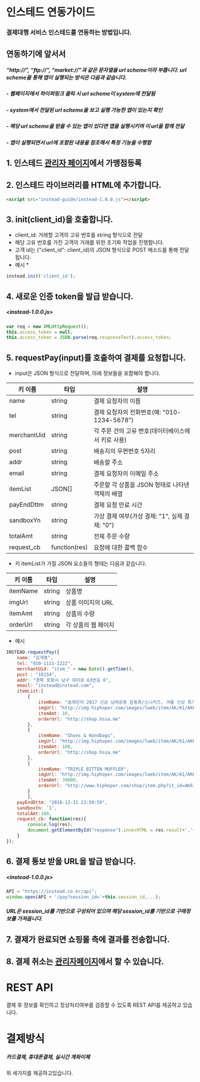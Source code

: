 # 인스테드 연동가이드

### 결제대행 서비스 인스테드를 연동하는 방법입니다.

## 연동하기에 앞서서
##### “http://”, “ftp://”, “market://”과 같은 문자열을 url scheme이라 부릅니다. url scheme을 통해 앱이 실행되는 방식은 다음과 같습니다.

##### - 웹페이지에서 하이퍼링크 클릭 시 url scheme이 system에 전달됨
##### - system에서 전달된 url scheme을 보고 실행 가능한 앱이 있는지 확인
##### - 해당 url scheme을 받을 수 있는 앱이 있다면 앱을 실행시키며 이 url을 함께 전달
##### - 앱이 실행되면서 url에 포함된 내용을 참조해서 특정 기능을 수행함

## 1. 인스테드 [관리자 페이지](https://admin.instead.co.kr/)에서 가맹점등록

## 2. 인스테드 라이브러리를 HTML에 추가합니다.

```html
<script src="instead-guide/instead-1.0.0.js"></script>
```

## 3. init(client_id)을 호출합니다.
* client_id: 거래할 고객의 고유 번호를 string 형식으로 전달
* 해당 고유 번호를 가진 고객의 거래를 위한 초기화 작업을 진행합니다.
* 고객 id는 {"client_id": client_id}의 JSON 형식으로 POST 메소드를 통해 전달됩니다.
* 예시
    *
```javascript
instead.init('client_id');
```

## 4. 새로운 인증 token을 발급 받습니다.

##### <instead-1.0.0.js>

```javascript
var req = new XMLHttpRequest();
this.access_token = null;
this.access_token = JSON.parse(req.responseText).access_token;
```

## 5. requestPay(input)를 호출하여 결제를 요청합니다.
* input은 JSON 형식으로 전달하며, 아래 정보들을 포함해야 합니다.

| 키 이름     | 타입          | 설명                                                  |
|-------------|---------------|----------------------------------------------------|
| name        | string        | 결제 요청자의 이름                                     |
| tel         | string        | 결제 요청자의 전화번호(예: "010-1234-5678")             |
| merchantUid | string        | 각 주문 건의 고유 번호(데이터베이스에서 키로 사용)           |
| post        | string        | 배송지의 우편번호 5자리                                 |
| addr        | string        | 배송할 주소                                          |
| email       | string        | 결제 요청자의 이메일 주소                               |
| itemList    | JSON[]        | 주문할 각 상품을 JSON 형태로 나타낸 객체의 배열             |
| payEndDttm  | string        | 결제 요청 만료 시간                                    |
| sandboxYn   | string        | 가상 결제 여부(가상 결제: "1", 실제 결제: "0")            |
| totalAmt    | string        | 전체 주문 수량                                        |
| request_cb  | function(res) | 요청에 대한 콜백 함수                                   |

* 키 itemList가 가질 JSON 요소들의 형태는 다음과 같습니다.

| 키 이름  | 타입   | 설명                |
|----------|--------|---------------------|
| itemName | string | 상품명              |
| imgUrl   | string | 상품 이미지의 URL   |
| itemAmt  | string | 상품의 수량         |
| orderUrl | string | 각 상품의 웹 페이지 |


* 예시
```javascript
INSTEAD.requestPay({
   	name: "김개똥",
   	tel: "010-1111-2222",
   	merchantUid: "itsm_" + new Date().getTime(),
   	post : "10154",
   	addr: "경북 포항시 남구 대이로 63번길 6",
   	email: "instead@instead.com",
   	itemList:[
   	    {
   	        itemName: "슬레진저 2017 신상 남여공용 운동화/스니커즈, 겨울 신상 특가 상품",
   	        imgUrl: "http://img.hiphoper.com/images/lweb/item/AK/61/AK612621/htriple_bitten_muffler1.jpg",
   	        itemAmt: 10,
   	        orderUrl: "http://shop.hssa.me"
   	    },
   	    {
   	        itemName: "Shoes & Handbags",
   	        imgUrl: "http://img.hiphoper.com/images/lweb/item/AK/61/AK612621/htriple_bitten_muffler1.jpg",
   	        itemAmt: 100,
   	        orderUrl: "http://shop.hssa.me"
   	    },
   	    {
   	        itemName: "TRIPLE BITTEN MUFFLER",
   	        imgUrl: "http://img.hiphoper.com/images/lweb/item/AK/61/AK612621/htriple_bitten_muffler1.jpg",
   	        itemAmt: 39000,
   	        orderUrl: "http://www.hiphoper.com/shop/item.php?it_id=AK612621&ca_id=BB70"
   	    }
   	    ],
   	payEndDttm: "2018-12-31 23:59:59",
   	sandboxYn: '1',
   	totalAmt:100,
   	request_cb: function(res){
   	    console.log(res);
   	    document.getElementById("response").innerHTML = res.result+','+res.method;
   	}
});	
```

## 6. 결제 통보 받을 URL을 발급 받습니다.

##### <instead-1.0.0.js>

```javascript
API = "https://instead.co.kr/api";
window.open(API + '/pay?session_id='+this.session_id,...);
```
##### URL은 session_id를 기반으로 구성되어 있으며 해당 session_id를 기반으로 구매정보를 가져옵니다.

## 7. 결제가 완료되면 쇼핑몰 측에 결과를 전송합니다.


## 8. 결제 취소는 [관리자페이지](https://admin.instead.co.kr/)에서 할 수 있습니다.

# REST API
결제 후 정보를 확인하고 정상처리여부를 검증할 수 있도록 REST API를 제공하고 있습니다.

# 결제방식
##### 카드결제, 휴대폰결제, 실시간 계좌이체 <br>
위 세가지를 제공하고있습니다.
